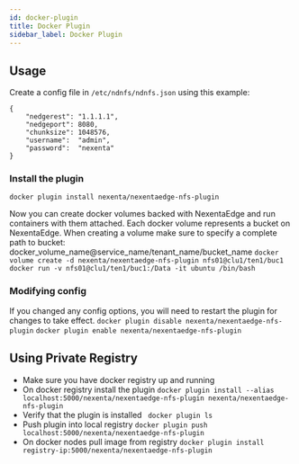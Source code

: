 ```yaml
---
id: docker-plugin
title: Docker Plugin
sidebar_label: Docker Plugin
---
```


## Usage
Create a config file in `/etc/ndnfs/ndnfs.json` using this example:
```
{
    "nedgerest": "1.1.1.1",
    "nedgeport": 8080,
    "chunksize": 1048576,
    "username":  "admin",
    "password":  "nexenta"
}
```

### Install the plugin
```docker plugin install nexenta/nexentaedge-nfs-plugin```

 Now you can create docker volumes backed with NexentaEdge and run containers with them attached. Each docker volume represents a bucket on NexentaEdge. When creating a volume make sure to specify a complete path to bucket: docker_volume_name@service_name/tenant_name/bucket_name
```docker volume create -d nexenta/nexentaedge-nfs-plugin nfs01@clu1/ten1/buc1```
```docker run -v nfs01@clu1/ten1/buc1:/Data -it ubuntu /bin/bash```

### Modifying config
If you changed any config options, you will need to restart the plugin for changes to take effect.
```docker plugin disable nexenta/nexentaedge-nfs-plugin```
```docker plugin enable nexenta/nexentaedge-nfs-plugin```

## Using Private Registry
* Make sure you have docker registry up and running
* On docker registry install the plugin
``` docker plugin install --alias localhost:5000/nexenta/nexentaedge-nfs-plugin nexenta/nexentaedge-nfs-plugin ```
* Verify that the plugin is installed
```  docker plugin ls ```
* Push plugin into local registry
``` docker plugin push localhost:5000/nexenta/nexentaedge-nfs-plugin ```
* On docker nodes pull image from registry
``` docker plugin install registry-ip:5000/nexenta/nexentaedge-nfs-plugin ```
